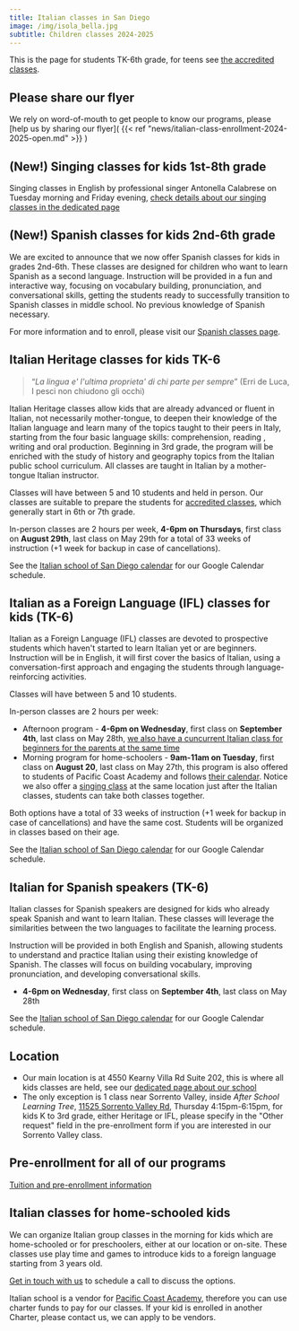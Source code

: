 ```yaml
---
title: Italian classes in San Diego
image: /img/isola_bella.jpg
subtitle: Children classes 2024-2025
---
```


This is the page for students TK-6th grade, for teens see [the accredited classes](/accredited-classes).

## Please share our flyer

We rely on word-of-mouth to get people to know our programs, please [help us by sharing our flyer]( {{< ref "news/italian-class-enrollment-2024-2025-open.md" >}} )

## (New!) Singing classes for kids 1st-8th grade

Singing classes in English by professional singer Antonella Calabrese on Tuesday morning and Friday evening, [check details about our singing classes in the dedicated page](/sing)

## (New!) Spanish classes for kids 2nd-6th grade

We are excited to announce that we now offer Spanish classes for kids in grades 2nd-6th. These classes are designed for children who want to learn Spanish as a second language. Instruction will be provided in a fun and interactive way, focusing on vocabulary building, pronunciation, and conversational skills, getting the students ready to successfully transition to Spanish classes in middle school. No previous knowledge of Spanish necessary.

For more information and to enroll, please visit our [Spanish classes page](/spanish).

## Italian Heritage classes for kids TK-6

> “*La lingua e' l'ultima proprieta' di chi parte per sempre*”
(Erri de Luca, I pesci non chiudono gli occhi)

Italian Heritage classes allow kids that are already advanced or fluent in Italian, not necessarily mother-tongue, to deepen their knowledge of the
Italian language and learn many of the topics taught to their peers in Italy, starting from the four basic language skills: comprehension, reading , writing and oral production. Beginning in 3rd grade, the program will be enriched with the study of history and geography topics from the Italian public school curriculum. All classes are taught in Italian by a mother-tongue Italian instructor.

Classes will have between 5 and 10 students and held in person.
Our classes are suitable to prepare the students for [accredited classes](/accredited-classes), which generally start in 6th or 7th grade.

In-person classes are 2 hours per week, **4-6pm on Thursdays**, first class on **August 29th**,
last class on May 29th for a total of 33 weeks of instruction (+1 week for backup in case of cancellations).

See the [Italian school of San Diego calendar](/calendar) for our Google Calendar schedule.

## Italian as a Foreign Language (IFL) classes for kids (TK-6)

Italian as a Foreign Language (IFL) classes are devoted to prospective students which haven't started to learn Italian yet or are beginners.
Instruction will be in English, it will first cover the basics of Italian, using a conversation-first approach and engaging the students through language-reinforcing activities.

Classes will have between 5 and 10 students.

In-person classes are 2 hours per week:

* Afternoon program - **4-6pm on Wednesday**, first class on **September 4th**, last class on May 28th, [we also have a cuncurrent Italian class for beginners for the parents at the same time](https://www.italianschoolsd.com/adults/)
* Morning program for home-schoolers - **9am-11am on Tuesday**, first class on **August 20**, last class on May 27th, this program is also offered to students of Pacific Coast Academy and follows [their calendar](https://pacificcoastacademy.org/school-calendar). Notice we also offer a [singing class](/sing) at the same location just after the Italian classes, students can take both classes together.

Both options have a total of 33 weeks of instruction (+1 week for backup in case of cancellations) and have the same cost.
Students will be organized in classes based on their age.

See the [Italian school of San Diego calendar](/calendar) for our Google Calendar schedule.

## Italian for Spanish speakers (TK-6)

Italian classes for Spanish speakers are designed for kids who already speak Spanish and want to learn Italian. These classes will leverage the similarities between the two languages to facilitate the learning process.

Instruction will be provided in both English and Spanish, allowing students to understand and practice Italian using their existing knowledge of Spanish. The classes will focus on building vocabulary, improving pronunciation, and developing conversational skills.

* **4-6pm on Wednesday**, first class on **September 4th**, last class on May 28th

See the [Italian school of San Diego calendar](/calendar) for our Google Calendar schedule.

## Location

* Our main location is at 4550 Kearny Villa Rd Suite 202, this is where all kids classes are held, see our [dedicated page about our school](/location)
* The only exception is 1 class near Sorrento Valley, inside *After School Learning Tree*, [11525 Sorrento Valley Rd](https://goo.gl/maps/y2M724uWRS7o3gwZ6), Thursday 4:15pm-6:15pm, for kids K to 3rd grade, either Heritage or IFL, please specify in the "Other request" field in the pre-enrollment form if you are interested in our Sorrento Valley class.

## Pre-enrollment for all of our programs

<div class="tc">
<a href="/enroll" class="btn raise">Tuition and pre-enrollment information</a>
</div>

## Italian classes for home-schooled kids

We can organize Italian group classes in the morning for kids which are home-schooled or for preschoolers, either at our location or on-site. These classes use play time and games to introduce kids to a foreign language starting from 3 years old.

[Get in touch with us](/contact) to schedule a call to discuss the options.

Italian school is a vendor for [Pacific Coast Academy](https://pacificcoastacademy.org/), therefore you can use charter funds to pay for our classes. If your kid is enrolled in another Charter, please contact us, we can apply to be vendors.
